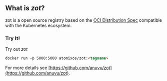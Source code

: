 ## What is _zot_?

zot is a open source registry based on the [OCI Distribution Spec](https://github.com/opencontainers/distribution-spec) compatible with the Kubernetes ecosystem.

### Try It! 

Try out _zot_ 
```markdown
docker run -p 5000:5000 atomixos/zot:<tagname>
```

For more details see [https://github.com/anuvu/zot](https://github.com/anuvu/zot).
